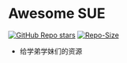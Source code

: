 # Awesome SUE

<a href="https://github.com/preminstrel/awesome-seu">![GitHub Repo stars](https://img.shields.io/github/stars/preminstrel/awesome-seu?style=flat&logo=github&color=yellow)</a>
[![Repo-Size](https://img.shields.io/github/repo-size/preminstrel/awesome-seu.svg)](../../archive/master.zip)

- 给学弟学妹们的资源